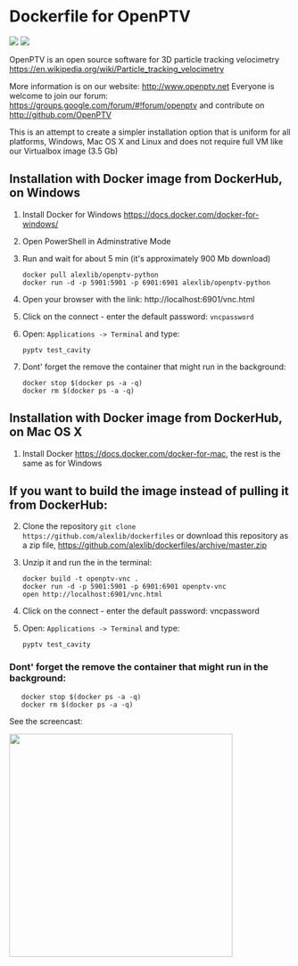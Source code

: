 # Dockerfile for OpenPTV

[![](https://images.microbadger.com/badges/image/alexlib/openptv-python.svg)](https://microbadger.com/images/alexlib/openptv-python "Get your own image badge on microbadger.com")
[![](https://images.microbadger.com/badges/version/alexlib/openptv-python.svg)](https://microbadger.com/images/alexlib/openptv-python "Get your own version badge on microbadger.com")

OpenPTV is an open source software for 3D particle tracking velocimetry https://en.wikipedia.org/wiki/Particle_tracking_velocimetry

More information is on our website:  http://www.openptv.net Everyone is welcome to join our forum: https://groups.google.com/forum/#!forum/openptv and contribute on http://github.com/OpenPTV

This is an attempt to create a simpler installation option that is uniform for all platforms, Windows, Mac OS X and Linux and does
not require full VM like our Virtualbox image (3.5 Gb)


## Installation with Docker image from DockerHub, on Windows
1. Install Docker for Windows https://docs.docker.com/docker-for-windows/
2. Open PowerShell in Adminstrative Mode
3. Run and wait for about 5 min (it's approximately 900 Mb download)  

       docker pull alexlib/openptv-python
       docker run -d -p 5901:5901 -p 6901:6901 alexlib/openptv-python
       
4. Open your browser with the link: http://localhost:6901/vnc.html
5. Click on the connect - enter the default password: `vncpassword`
6. Open: `Applications -> Terminal` and type:

       pyptv test_cavity

7. Dont' forget the remove the container that might run in the background:  

       docker stop $(docker ps -a -q)
       docker rm $(docker ps -a -q) 

## Installation with Docker image from DockerHub, on Mac OS X
1. Install Docker https://docs.docker.com/docker-for-mac, the rest is the same as for Windows

## If you want to build the image instead of pulling it from DockerHub:
2. Clone the repository `git clone https://github.com/alexlib/dockerfiles` or download this repository as a zip file, https://github.com/alexlib/dockerfiles/archive/master.zip
3. Unzip it and run the in the terminal:  

       docker build -t openptv-vnc .
       docker run -d -p 5901:5901 -p 6901:6901 openptv-vnc
       open http://localhost:6901/vnc.html

4. Click on the connect - enter the default password:  vncpassword
5. Open: `Applications -> Terminal` and type: 
             
       pyptv test_cavity

### Dont' forget the remove the container that might run in the background: 

       docker stop $(docker ps -a -q)
       docker rm $(docker ps -a -q)

See the screencast:

<img src="https://github.com/alexlib/gifs/blob/master/screencast_dockerfile.gif" width="400" />


